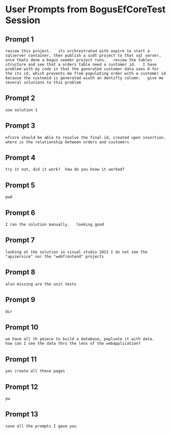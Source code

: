 # User Prompts from BogusEfCoreTest Session

## Prompt 1
```
review this project.   its orchrestrated with aspire to start a sqlserver container, then publish a ssdt project to that sql server, once thats done a bogus seeder project runs.   review the tables structure and see that a orders table need a customer id.   I have problem with my code in that the generated customer data uses 0 for the its id, which prevents me from populating order with a customer id because the customid is generated wiuth an dentifty column.   give me several solutions to this problem
```

## Prompt 2
```
use solution 1
```

## Prompt 3
```
efcore should be able to resolve the final id, created upon insertion.   where is the relationship between orders and customers
```

## Prompt 4
```
try it out, did it work?  how do you know it worked?
```

## Prompt 5
```
pwd
```

## Prompt 6
```
I ran the solution manually.   looking good
```

## Prompt 7
```
looking at the solution in visual studio 2022 I do not see the "apiservice" nor the "webfrontend" projects
```

## Prompt 8
```
also missing are the unit tests
```

## Prompt 9
```
dir
```

## Prompt 10
```
we have all th peiece to build a database, popluate it with data.   how can I see the data thru the lens of the webapplication?
```

## Prompt 11
```
yes create all these pages
```

## Prompt 12
```
pw
```

## Prompt 13
```
save all the prompts I gave you
```